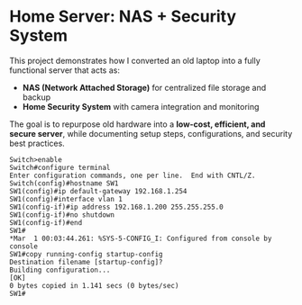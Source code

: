 # Home Server: NAS + Security System

This project demonstrates how I converted an old laptop into a fully functional server that acts as:
- **NAS (Network Attached Storage)** for centralized file storage and backup
- **Home Security System** with camera integration and monitoring

The goal is to repurpose old hardware into a **low-cost, efficient, and secure server**, while documenting setup steps, configurations, and security best practices.

```
Switch>enable
Switch#configure terminal
Enter configuration commands, one per line.  End with CNTL/Z.
Switch(config)#hostname SW1
SW1(config)#ip default-gateway 192.168.1.254
SW1(config)#interface vlan 1
SW1(config-if)#ip address 192.168.1.200 255.255.255.0
SW1(config-if)#no shutdown
SW1(config-if)#end
SW1#
*Mar  1 00:03:44.261: %SYS-5-CONFIG_I: Configured from console by console
SW1#copy running-config startup-config
Destination filename [startup-config]?
Building configuration...
[OK]
0 bytes copied in 1.141 secs (0 bytes/sec)
SW1#
```
  
    
